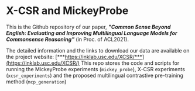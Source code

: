 # X-CSR and MickeyProbe

This is the Github repository of our paper, ***"Common Sense Beyond English: Evaluating and Improving Multilingual Language Models for Commonsense Reasoning"*** (in Proc. of ACL2021).

The detailed information and the links to download our data are available on the project website: 
[***https://inklab.usc.edu/XCSR/***](https://inklab.usc.edu/XCSR/)
This repo stores the code and scripts for running the MickeyProbe experiments (`mickey_probe`), X-CSR experiments (`xcsr_experiments`) and the proposed multilingual contrastive pre-training method (`mcp_generation`)